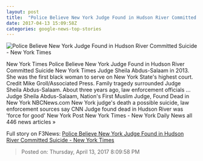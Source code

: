 ```yaml
---
layout: post
title:  "Police Believe New York Judge Found in Hudson River Committed Suicide - New York Times"
date: 2017-04-13 15:09:58Z
categories: google-news-top-stories
---
```


![Police Believe New York Judge Found in Hudson River Committed Suicide - New York Times](https://static01.nyt.com/images/2017/04/14/nyregion/14judge/14judge-facebookJumbo.jpg)

New York Times Police Believe New York Judge Found in Hudson River Committed Suicide New York Times Judge Sheila Abdus-Salaam in 2013. She was the first black woman to serve on New York State's highest court. Credit Mike Groll/Associated Press. Family tragedy surrounded Judge Sheila Abdus-Salaam. About three years ago, law enforcement officials ... Judge Sheila Abdus-Salaam, Nation's First Muslim Judge, Found Dead in New York NBCNews.com New York judge's death a possible suicide, law enforcement sources say CNN Judge found dead in Hudson River was 'force for good' New York Post New York Times - New York Daily News all 446 news articles »


Full story on F3News: [Police Believe New York Judge Found in Hudson River Committed Suicide - New York Times](http://www.f3nws.com/n/dDEyMB)

> Posted on: Thursday, April 13, 2017 8:09:58 PM
